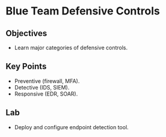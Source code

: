 # Blue Team Defensive Controls

## Objectives
- Learn major categories of defensive controls.  

## Key Points
- Preventive (firewall, MFA).  
- Detective (IDS, SIEM).  
- Responsive (EDR, SOAR).  

## Lab
- Deploy and configure endpoint detection tool.  
